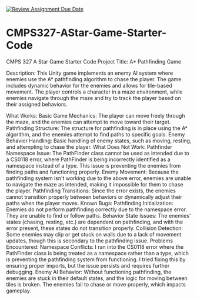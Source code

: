 [![Review Assignment Due Date](https://classroom.github.com/assets/deadline-readme-button-22041afd0340ce965d47ae6ef1cefeee28c7c493a6346c4f15d667ab976d596c.svg)](https://classroom.github.com/a/_44qlOG2)
# CMPS327-AStar-Game-Starter-Code
CMPS 327 A Star Game Starter Code
Project Title: A* Pathfinding Game

Description:
This Unity game implements an enemy AI system where enemies use the A* pathfinding algorithm to chase the player. The game includes dynamic behavior for the enemies and allows for tile-based movement. The player controls a character in a maze environment, while enemies navigate through the maze and try to track the player based on their assigned behaviors.

What Works:
Basic Game Mechanics: The player can move freely through the maze, and the enemies can attempt to move toward their target.
Pathfinding Structure: The structure for pathfinding is in place using the A* algorithm, and the enemies attempt to find paths to specific goals.
Enemy Behavior Handling: Basic handling of enemy states, such as moving, resting, and attempting to chase the player.
What Does Not Work:
Pathfinder Namespace Issue: The PathFinder class cannot be used as intended due to a CS0118 error, where PathFinder is being incorrectly identified as a namespace instead of a type. This issue is preventing the enemies from finding paths and functioning properly.
Enemy Movement: Because the pathfinding system isn't working due to the above error, enemies are unable to navigate the maze as intended, making it impossible for them to chase the player.
Pathfinding Transitions: Since the error exists, the enemies cannot transition properly between behaviors or dynamically adjust their paths when the player moves.
Known Bugs:
Pathfinding Initialization: Enemies do not perform pathfinding correctly due to the namespace error. They are unable to find or follow paths.
Behavior State Issues: The enemies' states (chasing, resting, etc.) are dependent on pathfinding, and with the error present, these states do not transition properly.
Collision Detection: Some enemies may clip or get stuck on walls due to a lack of movement updates, though this is secondary to the pathfinding issue.
Problems Encountered:
Namespace Conflicts: I ran into the CS0118 error where the PathFinder class is being treated as a namespace rather than a type, which is preventing the pathfinding system from functioning. I tried fixing this by ensuring proper imports, but the issue persists and requires further debugging.
Enemy AI Behavior: Without functioning pathfinding, the enemies are stuck in their default states, and the logic for moving between tiles is broken. The enemies fail to chase or move properly, which impacts gameplay.
